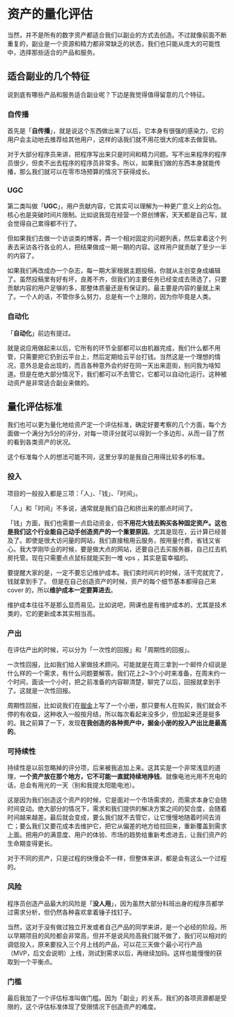 # 资产的量化评估

当然，并不是所有的数字资产都适合我们以副业的方式去创造。不过就像前面不断重复的，副业是一个资源和精力都非常缺乏的状态，我们也只能从庞大的可能性中，选择那些适合的产品和服务。

## 适合副业的几个特征

说到底有哪些产品和服务适合副业呢？下边是我觉得值得留意的几个特征。


### 自传播

首先是「**自传播**」，就是说这个东西做出来了以后，它本身有很强的感染力，它的用户会主动地去推荐给其他用户，这样的话我们就不用花很大的成本去做营销。

对于大部分程序员来讲，把程序写出来只是时间和精力问题。写不出来程序的程序员很少，但卖不出去程序的程序员非常多。所以，如果我们做的东西本身就能传播，那么我们就可以在零市场预算的情况下获得成长。

### UGC

第二类叫做「**UGC**」，用户贡献内容，它其实可以理解为一种更广意义上的众包。核心也是突破时间片限制。比如说我现在经营一个原创博客，天天都是自己写，就会觉得自己累得都不行了。

但如果我们去做一个访谈类的博客，弄一个相对固定的问题列表，然后拿着这个列表去采访各行各业的人，把结果做成一期一期的内容。这样用户就贡献了至少一半的内容了。

如果我们再改成办一个杂志，每一期大家根据主题投稿，你就从主创变身成编辑了。虽然投稿里有好有坏，良莠不齐，但我们的主要任务已经变成去筛选了，只要贡献内容的用户足够的多，那整体质量还是有保证的。最主要是内容的量就上来了。一个人的话，不管你多么努力，总是有一个上限的，因为你毕竟是人类。


### 自动化

「**自动化**」前边有提过。

就是说应用做起来以后，它所有的环节全部都可以由机器完成，我们什么都不用管，只需要把它扔到云平台上，然后定期给云平台打钱。当然这是一个理想的情况，意外总是会出现的，而且各种意外会约好在同一天出来逛街，别问我为啥知道。但是在绝大部分情况下，我们都可以不去管它，它都可以自动化运行。这种被动资产是非常适合副业来做的。

## 量化评估标准

我们也可以更为量化地给资产定一个评估标准，确定好要考察的几个方面，每个方面做一个满分为5分的评分，对每一项评分就可以得到一个多边形，从而一目了然的看到各类资产的状况。

这个标准每个人的想法可能不同，这里分享的是我自己用得比较多的标准。

### 投入


项目的一般投入都是三项：「人」、「钱」、「时间」。

「人」和「时间」不多说，通常就是我们自己和挤出来的那点时间了。

「钱」方面，我们也需要一点启动资金，但**不用花大钱去购买各种固定资产。这也是我们这个行业能自己动手创造资产的一个重要原因**。尤其是现在，云计算已经普及了。即使是很大访问量的网站，我们直接租用云服务，按用量付费，省钱又省心。我大学刚毕业的时候，要是做大点的网站，还要自己去买服务器，自己扛去机房托管。现在只需要点点鼠标就能买到一堆 vps ，其实是蛮幸福的。

要提醒大家的是，一定不要忘记维护成本。我们卖时间片的时候，活干完就完了，钱就拿到手了。
但是在自己创造资产的时候，资产的每个细节基本都得自己来 cover 的，所以**维护成本一定要算进去**。

维护成本往往不是那么显而易见。比如说吧，网课也是有维护成本的，尤其是技术类的，它的更新成本其实相当高。

### 产出

在评估产出的时候，可以分为「一次性的回报」和「周期性的回报」。

一次性回报，比如我们给人家做技术顾问。可能就是在周三拿到一个邮件介绍说是什么样的一个需求，有什么问题要解答。我们花上2~3个小时来准备，在周末约一个时间，面谈一个小时，把之前准备的内容聊清楚，聊完了以后，回报就拿到手了。这就是一次性回报。

周期性回报，比如说我们在[掘金](https://juejin.cn/)上写了一个小册，那只要有人在购买，我们就会不停的有收益，这种收入一般按月结，所以每次看起来没多少，但加起来还是挺多的。我之前算了一下，发现**在我创造的各种资产中，掘金小册的投入产出比是最高的**。

### 可持续性

持续性是以前忽略掉的评分项，后来被我追加上来。这其实是一个非常浅显的道理，**一个资产放在那个地方，它不可能一直就持续地挣钱**。就像电池光用不充电的话，总会有用光的一天（别和我提太阳能电池）。

这是因为我们创造这个资产的时候，它是面对一个市场需求的，而需求本身它会随时间变动。绝大部分的情况下，需求和我们提供的解决方案之间的契合度，会随着时间越来越差。最后就会变成，要么我们就不去管它，让它慢慢地随着时间去消亡；要么我们又要花成本去维护它，把它从偏差的地方给拉回来，重新覆盖到需求上面。把用户的满意度、用户的体验、市场的趋势给重新考虑进去，让我们资产的生命期变得更长。

对于不同的资产，只是过程的快慢会不一样，但整体来讲，都是会有这么一个过程的。

### 风险

程序员创造产品最大的风险是「**没人用**」，因为虽然大部分科班出身的程序员都学过需求分析，但仍然各种喜欢拿着锤子找钉子。

当然，这对于没有做过独立开发或者自己产品的同学来讲，是一个必经的阶段。所以早期项目的风险都会非常高，但并不是说风险高我们就不做了，我们可以相对的调低投入，原来要投入三个月上线的产品，可以花三天做个最小可行产品（MVP，后文会说明）上线，测试到需求以后，再继续加码。这样也能慢慢的获取到一个平衡点。

### 门槛

最后我加了一个评估标准叫做门槛。因为「副业」的关系，我们的各项资源都是受限的，这个评估标准体现了受限情况下创造资产的难度。


